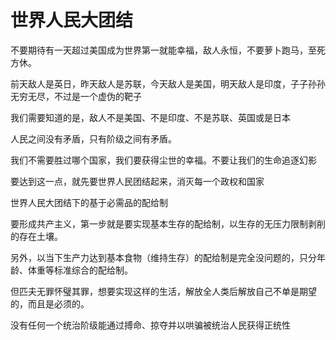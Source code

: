 # 世界人民大团结



不要期待有一天超过美国成为世界第一就能幸福，敌人永恒，不要萝卜跑马，至死方休。



前天敌人是英日，昨天敌人是苏联，今天敌人是美国，明天敌人是印度，子子孙孙无穷无尽，不过是一个虚伪的靶子



我们需要知道的是，敌人不是美国、不是印度、不是苏联、英国或是日本



人民之间没有矛盾，只有阶级之间有矛盾。



我们不需要胜过哪个国家，我们要获得尘世的幸福。不要让我们的生命追逐幻影



要达到这一点，就先要世界人民团结起来，消灭每一个政权和国家



世界人民大团结下的基于必需品的配给制



要形成共产主义，第一步就是要实现基本生存的配给制，以生存的无压力限制剥削的存在土壤。



另外，以当下生产力达到基本食物（维持生存）的配给制是完全没问题的，只分年龄、体重等标准综合的配给制。



但匹夫无罪怀璧其罪，想要实现这样的生活，解放全人类后解放自己不单是期望的，而且是必须的。



没有任何一个统治阶级能通过搏命、掠夺并以哄骗被统治人民获得正统性